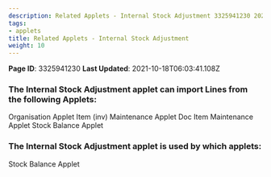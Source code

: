 ```yaml
---
description: Related Applets - Internal Stock Adjustment 3325941230 2021-10-18T06:03:41.
tags:
- applets
title: Related Applets - Internal Stock Adjustment
weight: 10
---
```


**Page ID**: 3325941230
**Last Updated**: 2021-10-18T06:03:41.108Z
### The Internal Stock Adjustment applet can import Lines from the following Applets:
Organisation Applet
Item (inv) Maintenance Applet
Doc Item Maintenance Applet
Stock Balance Applet
### The Internal Stock Adjustment applet  is used by which applets:
Stock Balance Applet